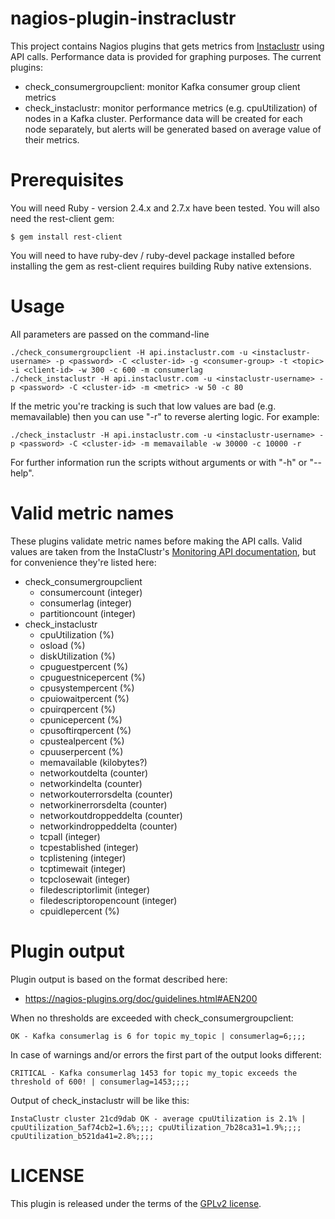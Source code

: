 # nagios-plugin-instraclustr

This project contains Nagios plugins that gets metrics from
[Instaclustr](https://www.instaclustr.com) using API calls. Performance data is
provided for graphing purposes. The current plugins:

* check_consumergroupclient: monitor Kafka consumer group client metrics
* check_instaclustr: monitor performance metrics (e.g. cpuUtilization) of nodes in a Kafka cluster. Performance data will be created for each node separately, but alerts will be generated based on average value of their metrics.

# Prerequisites

You will need Ruby - version 2.4.x and 2.7.x have been tested. You will also
need the rest-client gem:

    $ gem install rest-client

You will need to have ruby-dev / ruby-devel package installed before installing
the gem as rest-client requires building Ruby native extensions.

# Usage

All parameters are passed on the command-line

    ./check_consumergroupclient -H api.instaclustr.com -u <instaclustr-username> -p <password> -C <cluster-id> -g <consumer-group> -t <topic> -i <client-id> -w 300 -c 600 -m consumerlag
    ./check_instaclustr -H api.instaclustr.com -u <instaclustr-username> -p <password> -C <cluster-id> -m <metric> -w 50 -c 80

If the metric you're tracking is such that low values are bad (e.g. memavailable) then you can use "-r" to reverse alerting logic. For example:

    ./check_instaclustr -H api.instaclustr.com -u <instaclustr-username> -p <password> -C <cluster-id> -m memavailable -w 30000 -c 10000 -r

For further information run the scripts without arguments or with "-h" or "--help".

# Valid metric names

These plugins validate metric names before making the API calls. Valid values are taken from the InstaClustr's
[Monitoring API documentation](https://www.instaclustr.com/support/api-integrations/api-reference/monitoring-api/#),
but for convenience they're listed here:

* check_consumergroupclient
    * consumercount (integer)
    * consumerlag (integer)
    * partitioncount (integer)
* check_instaclustr
    * cpuUtilization (%)
    * osload (%)
    * diskUtilization (%)
    * cpuguestpercent (%)
    * cpuguestnicepercent (%)
    * cpusystempercent (%)
    * cpuiowaitpercent (%)
    * cpuirqpercent (%)
    * cpunicepercent (%)
    * cpusoftirqpercent (%)
    * cpustealpercent (%)
    * cpuuserpercent (%)
    * memavailable (kilobytes?)
    * networkoutdelta (counter)
    * networkindelta (counter)
    * networkouterrorsdelta (counter)
    * networkinerrorsdelta (counter)
    * networkoutdroppeddelta (counter)
    * networkindroppeddelta (counter)
    * tcpall (integer)
    * tcpestablished (integer)
    * tcplistening (integer)
    * tcptimewait (integer)
    * tcpclosewait (integer)
    * filedescriptorlimit (integer)
    * filedescriptoropencount (integer)
    * cpuidlepercent (%)

# Plugin output

Plugin output is based on the format described here:

* https://nagios-plugins.org/doc/guidelines.html#AEN200

When no thresholds are exceeded with check_consumergroupclient:

    OK - Kafka consumerlag is 6 for topic my_topic | consumerlag=6;;;;

In case of warnings and/or errors the first part of the output looks different:

    CRITICAL - Kafka consumerlag 1453 for topic my_topic exceeds the threshold of 600! | consumerlag=1453;;;;

Output of check_instaclustr will be like this:

    InstaClustr cluster 21cd9dab OK - average cpuUtilization is 2.1% | cpuUtilization_5af74cb2=1.6%;;;; cpuUtilization_7b28ca31=1.9%;;;; cpuUtilization_b521da41=2.8%;;;;

# LICENSE

This plugin is released under the terms of the [GPLv2 license](LICENSE).
